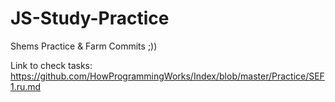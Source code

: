 # JS-Study-Practice
 Shems Practice  & Farm Commits ;))

Link to check tasks: https://github.com/HowProgrammingWorks/Index/blob/master/Practice/SEF1.ru.md
